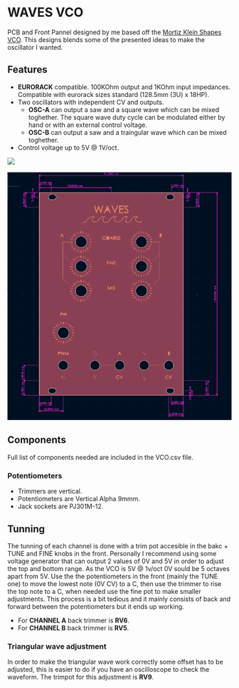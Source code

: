 # WAVES VCO 

PCB and Front Pannel designed by me based off the [Mortiz Klein Shapes VCO](https://www.youtube.com/c/MoritzKlein0). This designs blends some of the presented ideas to make the oscillator I wanted.

## Features
- **EURORACK** compatible. 100KOhm output and 1KOhm input impedances. Compatible with eurorack sizes standard (128.5mm (3U) x 18HP).
- Two oscillators with independent CV and outputs.
  - **OSC-A** can output a saw and a square wave which can be mixed toghether. The square wave duty cycle can be modulated either by hand or with an external control voltage.  
  - **OSC-B** can output a saw and a traingular wave which can be mixed toghether. 
- Control voltage up to 5V @ 1V/oct.

![](./imgs/vco.JPG)

![](./imgs/front_pannel_sizes.PNG)

## Components

Full list of components needed are included in the VCO.csv file. 

### Potentiometers
- Trimmers are vertical.
- Potentiometers are Vertical Alpha 9mmm. 
- Jack sockets are PJ301M-12.

## Tunning 

The tunning of each channel is done with a trim pot accesible in the bakc + TUNE and FINE knobs in the front. Personally I recommend using some voltage generator that can output 2 values of 0V and 5V in order to adjust the top and bottom range. As the VCO is 5V @ 1v/oct 0V sould be 5 octaves apart from 5V. Use the the potentiometers in the front (mainly the TUNE one) to move the lowest note (0V CV) to a C, then use the trimmer to rise the top note to a C, when needed use the fine pot to make smaller adjustments. This process is a bit tedious and it mainly consists of back and forward between the potentiometers but it ends up working.

- For **CHANNEL A** back trimmer is **RV6**.
- For **CHANNEL B** back trimmer is **RV5**.

### Triangular wave adjustment

In order to make the triangular wave work correctly some offset has to be adjusted, this is easier to do if you have an oscilloscope to check the waveform. The trimpot for this adjustment is **RV9**.
